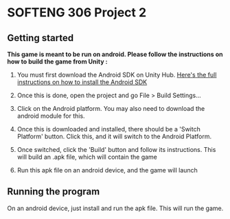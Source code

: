 # SOFTENG 306 Project 2
## Getting started

<b>This game is meant to be run on android. Please follow the instructions on how to build the game from Unity : </b>
1. You must first download the Android SDK on Unity Hub. [Here's the full instructions on how to install the Android SDK](https://docs.unity3d.com/Manual/android-sdksetup.html)

2. Once this is done, open the project and go File > Build Settings...

3. Click on the Android platform. You may also need to download the android module for this.

4. Once this is downloaded and installed, there should be a 'Switch Platform' button. Click this, and it will switch to the Android Platform.

5. Once switched, click the 'Build' button and follow its instructions. This will build an .apk file, which will contain the game

6. Run this apk file on an android device, and the game will launch

## Running the program
On an android device, just install and run the apk file. This will run the game.

